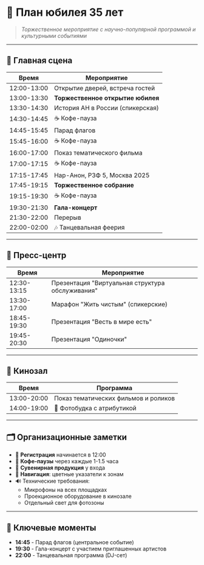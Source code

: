 # 🎉 План юбилея 35 лет

> *Торжественное мероприятие с научно-популярной программой и культурными событиями*

---

## 🎯 Главная сцена

| Время       | Мероприятие                          |
|-------------|--------------------------------------|
| 12:00-13:00 | Открытие дверей, встреча гостей      |
| 13:00-13:30 | **Торжественное открытие юбилея**    |
| 13:30-14:30 | История АН в России (спикерская)     |
| 14:30-14:45 | ☕ Кофе-пауза                         |
| 14:45-15:45 | Парад флагов                         |
| 15:45-16:00 | ☕ Кофе-пауза                         |
| 16:00-17:00 | Показ тематического фильма           |
| 17:00-17:15 | ☕ Кофе-пауза                         |
| 17:15-17:45 | Нар-Анон, РЗФ 5, Москва 2025         |
| 17:45-19:15 | **Торжественное собрание**           |
| 19:15-19:30 | ☕ Кофе-пауза                         |
| 19:30-21:30 | **Гала-концерт**                     |
| 21:30-22:00 | Перерыв                              |
| 22:00-02:00 | 🎶 Танцевальная феерия                |

---

## 📰 Пресс-центр

| Время       | Мероприятие                          |
|-------------|--------------------------------------|
| 12:30-13:15 | Презентация "Виртуальная структура обслуживания" |
| 13:30-17:00 | Марафон "Жить чистым" (спикерские)   |
| 18:45-19:30 | Презентация "Весть в мире есть"      |
| 19:45-20:30 | Презентация "Одиночки"               |

---

## 🎥 Кинозал

| Время       | Программа                           |
|-------------|-------------------------------------|
| 13:00-20:00 | Показ тематических фильмов и роликов|
| 14:00-19:00 | 📸 Фотобудка с атрибутикой          |

---

## 🗂️ Организационные заметки

- 🚪 **Регистрация** начинается в 12:00
- 🍵 **Кофе-паузы** через каждые 1-1.5 часа
- 🎁 **Сувенирная продукция** у входа
- 📍 **Навигация**: цветные указатели к зонам
- 🔊 Технические требования:
  - Микрофоны на всех площадках
  - Проекционное оборудование в кинозале
  - Отдельный свет для фотозоны

---

## 🌟 Ключевые моменты

- **14:45** - Парад флагов (центральное событие)
- **19:30** - Гала-концерт с участием приглашенных артистов
- **22:00** - Танцевальная программа (DJ-сет)
